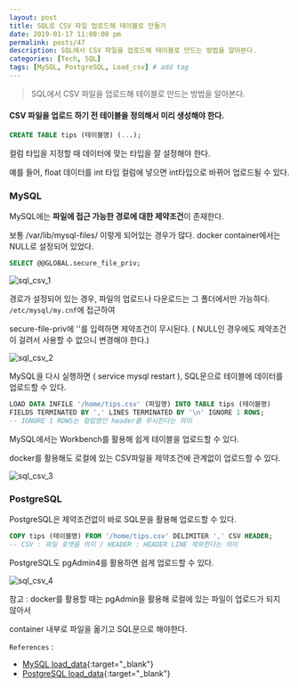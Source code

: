 ```yaml
---
layout: post
title: SQL로 CSV 파일 업로드해 테이블로 만들기
date: 2019-01-17 11:00:00 pm
permalink: posts/47
description: SQL에서 CSV 파일을 업로드해 테이블로 만드는 방법을 알아본다.
categories: [Tech, SQL]
tags: [MySQL, PostgreSQL, Load_csv] # add tag
---
```


> SQL에서 CSV 파일을 업로드해 테이블로 만드는 방법을 알아본다.

#### CSV 파일을 업로드 하기 전 테이블을 정의해서 미리 생성해야 한다.

``` sql
CREATE TABLE tips (테이블명) (...);
```

컬럼 타입을 지정할 때 데이터에 맞는 타입을 잘 설정해야 한다. 

예를 들어, float 데이터를 int 타입 컬럼에 넣으면 int타입으로 바뀌어 업로드될 수 있다.

### MySQL

MySQL에는 **파일에 접근 가능한 경로에 대한 제약조건**이 존재한다.

보통 /var/lib/mysql-files/ 이렇게 되어있는 경우가 많다. docker container에서는 NULL로 설정되어 있었다.

``` sql
SELECT @@GLOBAL.secure_file_priv;
```

![sql_csv_1]({{site.baseurl}}/assets/img/sql/sql_csv_1.jpg)

경로가 설정되어 있는 경우, 파일의 업로드나 다운로드는 그 폴더에서만 가능하다.
`/etc/mysql/my.cnf`에 접근하여 

secure-file-priv에 ''를 입력하면 제약조건이 무시된다. ( NULL인 경우에도 제약조건이 걸려서 사용할 수 없으니 변경해야 한다.)

![sql_csv_2]({{site.baseurl}}/assets/img/sql/sql_csv_2.jpg)

MySQL을 다시 실행하면 ( service mysql restart ), SQL문으로 테이블에 데이터를 업로드할 수 있다.

``` sql
LOAD DATA INFILE '/home/tips.csv' (파일명) INTO TABLE tips (테이블명)
FIELDS TERMINATED BY ',' LINES TERMINATED BY '\n' IGNORE 1 ROWS;
-- IGNORE 1 ROWS는 컬럼명인 header를 무시한다는 의미
```
MySQL에서는 Workbench를 활용해 쉽게 테이블을 업로드할 수 있다.

docker를 활용해도 로컬에 있는 CSV파일을 제약조건에 관계없이 업로드할 수 있다.

![sql_csv_3]({{site.baseurl}}/assets/img/sql/sql_csv_3.jpg)

### PostgreSQL

PostgreSQL은 제약조건없이 바로 SQL문을 활용해 업로드할 수 있다.

``` sql
COPY tips (테이블명) FROM '/home/tips.csv' DELIMITER ',' CSV HEADER;
-- CSV : 파일 포맷을 의미 / HEADER : HEADER LINE 제외한다는 의미
```

PostgreSQL도 pgAdmin4를 활용하면 쉽게 업로드할 수 있다.

![sql_csv_4]({{site.baseurl}}/assets/img/sql/sql_csv_4.jpg)

참고 : docker를 활용할 때는 pgAdmin을 활용해 로컬에 있는 파일이 업로드가 되지 않아서 

container 내부로 파일을 옮기고 SQL문으로 해야한다.

`References` : 

* [MySQL load_data](https://dev.mysql.com/doc/refman/8.0/en/load-data.html){:target="_blank"}
* [PostgreSQL load_data](http://www.postgresqltutorial.com/import-csv-file-into-posgresql-table){:target="_blank"}